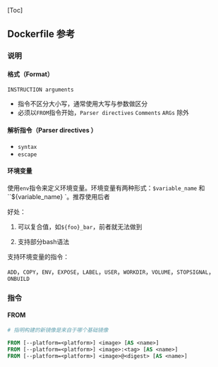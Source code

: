 [Toc]

## Dockerfile 参考



### 说明

#### 格式（Format）

```dockerfile
INSTRUCTION arguments
```

- 指令不区分大小写，通常使用大写与参数做区分
- 必须以`FROM`指令开始，`Parser directives` `Comments` `ARGs` 除外



#### 解析指令（Parser directives ）

- `syntax`
- `escape`



#### 环境变量

使用`env`指令来定义环境变量。环境变量有两种形式：`$variable_name` 和 ``${variable_name} `。推荐使用后者

好处：

1. 可以复合值，如`${foo}_bar`，前者就无法做到

2. 支持部分bash语法

   

支持环境变量的指令：

`ADD`，`COPY`，`ENV`，`EXPOSE`，`LABEL`，`USER`，`WORKDIR`，`VOLUME`，`STOPSIGNAL`，`ONBUILD`



### 指令

#### FROM

```dockerfile
# 指明构建的新镜像是来自于哪个基础镜像

FROM [--platform=<platform>] <image> [AS <name>]
FROM [--platform=<platform>] <image>:<tag> [AS <name>]
FROM [--platform=<platform>] <image>@<digest> [AS <name>]

```



